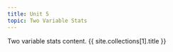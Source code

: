 ```yaml
---
title: Unit 5
topic: Two Variable Stats
---
```

Two variable stats content. {{ site.collections[1].title }}